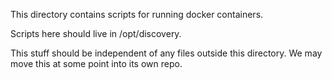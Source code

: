 
This directory contains scripts for running docker containers.

Scripts here should live in /opt/discovery.

This stuff should be independent of any files outside this
directory. We may move this at some point into its own repo.
